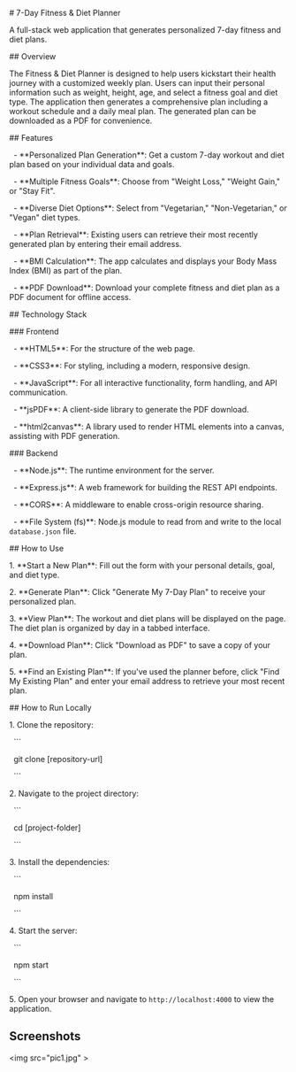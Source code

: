 \# 7-Day Fitness \& Diet Planner



A full-stack web application that generates personalized 7-day fitness and diet plans.



\## Overview



The Fitness \& Diet Planner is designed to help users kickstart their health journey with a customized weekly plan. Users can input their personal information such as weight, height, age, and select a fitness goal and diet type. The application then generates a comprehensive plan including a workout schedule and a daily meal plan. The generated plan can be downloaded as a PDF for convenience.



\## Features



&nbsp; - \*\*Personalized Plan Generation\*\*: Get a custom 7-day workout and diet plan based on your individual data and goals.

&nbsp; - \*\*Multiple Fitness Goals\*\*: Choose from "Weight Loss," "Weight Gain," or "Stay Fit".

&nbsp; - \*\*Diverse Diet Options\*\*: Select from "Vegetarian," "Non-Vegetarian," or "Vegan" diet types.

&nbsp; - \*\*Plan Retrieval\*\*: Existing users can retrieve their most recently generated plan by entering their email address.

&nbsp; - \*\*BMI Calculation\*\*: The app calculates and displays your Body Mass Index (BMI) as part of the plan.

&nbsp; - \*\*PDF Download\*\*: Download your complete fitness and diet plan as a PDF document for offline access.



\## Technology Stack



\### Frontend



&nbsp; - \*\*HTML5\*\*: For the structure of the web page.

&nbsp; - \*\*CSS3\*\*: For styling, including a modern, responsive design.

&nbsp; - \*\*JavaScript\*\*: For all interactive functionality, form handling, and API communication.

&nbsp; - \*\*jsPDF\*\*: A client-side library to generate the PDF download.

&nbsp; - \*\*html2canvas\*\*: A library used to render HTML elements into a canvas, assisting with PDF generation.



\### Backend



&nbsp; - \*\*Node.js\*\*: The runtime environment for the server.

&nbsp; - \*\*Express.js\*\*: A web framework for building the REST API endpoints.

&nbsp; - \*\*CORS\*\*: A middleware to enable cross-origin resource sharing.

&nbsp; - \*\*File System (fs)\*\*: Node.js module to read from and write to the local `database.json` file.



\## How to Use



1\.  \*\*Start a New Plan\*\*: Fill out the form with your personal details, goal, and diet type.

2\.  \*\*Generate Plan\*\*: Click "Generate My 7-Day Plan" to receive your personalized plan.

3\.  \*\*View Plan\*\*: The workout and diet plans will be displayed on the page. The diet plan is organized by day in a tabbed interface.

4\.  \*\*Download Plan\*\*: Click "Download as PDF" to save a copy of your plan.

5\.  \*\*Find an Existing Plan\*\*: If you've used the planner before, click "Find My Existing Plan" and enter your email address to retrieve your most recent plan.



\## How to Run Locally



1\.  Clone the repository:

&nbsp;   ```

&nbsp;   git clone \[repository-url]

&nbsp;   ```

2\.  Navigate to the project directory:

&nbsp;   ```

&nbsp;   cd \[project-folder]

&nbsp;   ```

3\.  Install the dependencies:

&nbsp;   ```

&nbsp;   npm install

&nbsp;   ```

4\.  Start the server:

&nbsp;   ```

&nbsp;   npm start

&nbsp;   ```

5\.  Open your browser and navigate to `http://localhost:4000` to view the application.

## Screenshots
\<img src="pic1.jpg" \>
